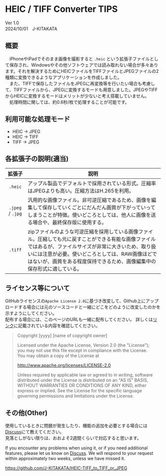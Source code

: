 # HEIC / TIFF Converter TIPS
Ver 1.0     
2024/10/01　J-KITAKATA

## 概要    
　iPhoneやiPadでそのまま画像を撮影すると `.heic` という拡張子ファイルとして保存され、Windowsやその他ソフトウェアでは読み取れない場合が多々あります。それを解決するためにHEICファイルをTIFFファイルとJPEGファイルの2種類に変換できるようなアプリケーションを作成しました。   
　また、TIFFで保存したファイルをJPEGに再変換等を行いたい場合も考慮して、TIFFファイルから、JPEGに変換するモードも用意しました。JPEGやTIFFからHEICに変換するモードはメリットが少ないと考え搭載していません。  
　処理時間に関しては、約0.6秒/枚で処理することが可能です。




## 利用可能な処理モード
* HEIC → JPEG
* HEIC → TIFF
* TIFF → JPEG




## 各拡張子の説明(適当)

| 拡張子 | 説明 |
| :---: | --- |
| `.heic` | アップル製品でデフォルトで採用されている形式。圧縮率はJPEGよりも高い。圧縮方法はH.265を利用。 |
| `.jpeg` / `.jpg` | 汎用的な画像ファイル。非可逆圧縮であるため、画像を編集して保存していくごとにだんだん画質が下がっていってしまうことが特徴。使いどころとしては、他人に画像を送る場合や、最終保存版に使用する。 |
| `.tiff` | zipファイルのような可逆圧縮を採用している画像ファイル。圧縮しても元に戻すことができる有能な画像ファイルではあるが、ファイルサイズが非常に大きいため、取り扱いには注意が必要。使いどころとしては、RAW画像ほどではないが、画質をある程度保持できるため、画像編集中の保存形式に適している。 |


## ライセンス等について
GitHubライセンスの`Apache License 2.0`に基づき改変して、Github上にアップロードする場合には元のソースコードと一緒にどこをどのように改変したのかを示すようにしてください。  
配布する場合には、このページのURLも一緒に配布してください。
詳しくは[リンク](https://www.apache.org/licenses/LICENSE-2.0.html)に記載されている内容を確認してください。  

>Copyright [yyyy] [name of copyright owner]
>
>Licensed under the Apache License, Version 2.0 (the "License");  
>you may not use this file except in compliance with the License.  
>You may obtain a copy of the License at  
>
>    http://www.apache.org/licenses/LICENSE-2.0
>
>Unless required by applicable law or agreed to in writing, software
distributed under the License is distributed on an "AS IS" BASIS,
WITHOUT WARRANTIES OR CONDITIONS OF ANY KIND, either express or implied.
See the License for the specific language governing permissions and
limitations under the License.



## その他(Other)
使用しているときに問題が発生したり、機能の追加を必要とする場合には[Discuss](https://github.com/J-KITAKATA/HEIC-TIFF_to_TIFF_or_JPEG/discussions)にて教えてください。  
見落としがない限りは、おおよそ2週間くらいで対応すると思います。  
  
If you encounter any problems when using it, or if you need additional features, please let us know on [Discuss](https://github.com/J-KITAKATA/HEIC-TIFF_to_TIFF_or_JPEG/discussions).
We will respond to your request within approximately two weeks, unless we have missed it.  

https://github.com/J-KITAKATA/HEIC-TIFF_to_TIFF_or_JPEG
